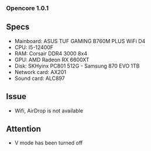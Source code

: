 ### Opencore 1.0.1
## Specs
- Mainboard: ASUS TUF GAMING B760M PLUS WiFi D4
- CPU: I5-12400F
- RAM: Corsair DDR4 3000 8x4
- GPU: AMD Radeon RX 6600XT
- Disk: SKHyinx PC801 512G - Samsung 870 EVO 1TB
- Network card: AX201
- Sound card: ALC897

## Issue
- Wifi, AirDrop is not available

## Attention
- V mode has been turned off
